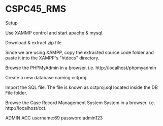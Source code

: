 # CSPC45_RMS

Setup

Use XAMMP control and start apache & mysql.

Download & extract zip file.

Since we are using XAMPP, copy the extracted source code folder and paste it into the XAMPP's "htdocs" directory.

Browse the PHPMyAdmin in a browser. i.e. http://localhost/phpmyadmin

Create a new database naming cctproj.

Import the SQL file. The file is known as cctproj.sql located inside the  DB File folder.

Browse the Case Record Management System System in a browser. i.e. http://localhost/cct.


ADMIN ACC
username:69
password:admin123
